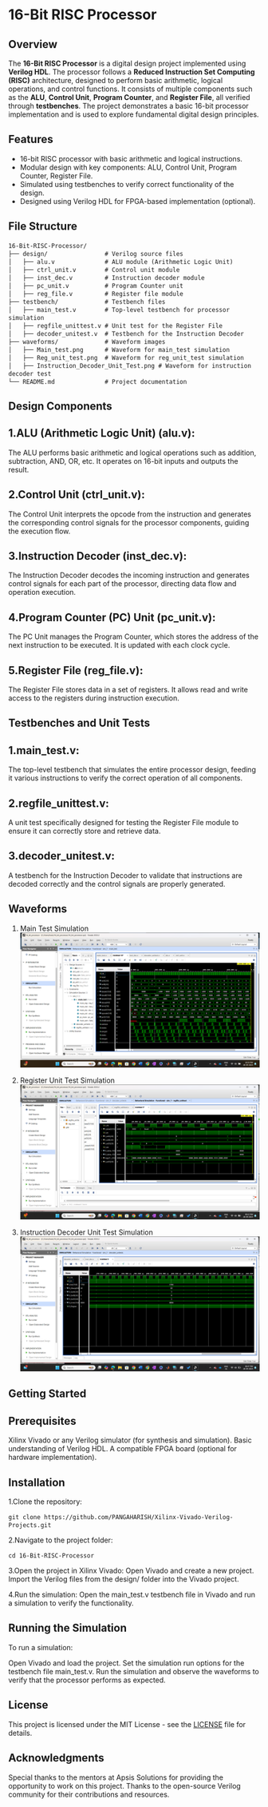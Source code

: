 # 16-Bit RISC Processor

## Overview

The **16-Bit RISC Processor** is a digital design project implemented using **Verilog HDL**. The processor follows a **Reduced Instruction Set Computing (RISC)** architecture, designed to perform basic arithmetic, logical operations, and control functions. It consists of multiple components such as the **ALU**, **Control Unit**, **Program Counter**, and **Register File**, all verified through **testbenches**. The project demonstrates a basic 16-bit processor implementation and is used to explore fundamental digital design principles.

## Features

- 16-bit RISC processor with basic arithmetic and logical instructions.
- Modular design with key components: ALU, Control Unit, Program Counter, Register File.
- Simulated using testbenches to verify correct functionality of the design.
- Designed using Verilog HDL for FPGA-based implementation (optional).

## File Structure


```plaintext
16-Bit-RISC-Processor/
├── design/                # Verilog source files
│   ├── alu.v              # ALU module (Arithmetic Logic Unit)
│   ├── ctrl_unit.v        # Control unit module
│   ├── inst_dec.v         # Instruction decoder module
│   ├── pc_unit.v          # Program Counter unit
│   ├── reg_file.v         # Register file module
├── testbench/             # Testbench files
│   ├── main_test.v        # Top-level testbench for processor simulation
│   ├── regfile_unittest.v # Unit test for the Register File
│   ├── decoder_unitest.v  # Testbench for the Instruction Decoder
├── waveforms/             # Waveform images
│   ├── Main_test.png      # Waveform for main_test simulation
│   ├── Reg_unit_test.png  # Waveform for reg_unit_test simulation
│   ├── Instruction_Decoder_Unit_Test.png # Waveform for instruction decoder test
└── README.md              # Project documentation
```
## Design Components
## 1.ALU (Arithmetic Logic Unit) (alu.v):
The ALU performs basic arithmetic and logical operations such as addition, subtraction, AND, OR, etc. It operates on 16-bit inputs and outputs the result.

## 2.Control Unit (ctrl_unit.v):
The Control Unit interprets the opcode from the instruction and generates the corresponding control signals for the processor components, guiding the execution flow.

 ## 3.Instruction Decoder (inst_dec.v):
The Instruction Decoder decodes the incoming instruction and generates control signals for each part of the processor, directing data flow and operation execution.

## 4.Program Counter (PC) Unit (pc_unit.v):
The PC Unit manages the Program Counter, which stores the address of the next instruction to be executed. It is updated with each clock cycle.

## 5.Register File (reg_file.v):
The Register File stores data in a set of registers. It allows read and write access to the registers during instruction execution.

## Testbenches and Unit Tests
## 1.main_test.v:
The top-level testbench that simulates the entire processor design, feeding it various instructions to verify the correct operation of all components.

## 2.regfile_unittest.v:
A unit test specifically designed for testing the Register File module to ensure it can correctly store and retrieve data.

## 3.decoder_unitest.v:
A testbench for the Instruction Decoder to validate that instructions are decoded correctly and the control signals are properly generated.

## Waveforms



1. Main Test Simulation
![Main](Main_test.png)

2. Register Unit Test Simulation
![Reg](Reg_unit_test.png)

3. Instruction Decoder Unit Test Simulation
![Instruct](Instruction_Decoder_Unit_Test.png)


## Getting Started
## Prerequisites
Xilinx Vivado or any Verilog simulator (for synthesis and simulation).
Basic understanding of Verilog HDL.
A compatible FPGA board (optional for hardware implementation).
## Installation
1.Clone the repository:
```plaintext
git clone https://github.com/PANGAHARISH/Xilinx-Vivado-Verilog-Projects.git
```
2.Navigate to the project folder:

```plaintext
cd 16-Bit-RISC-Processor
```

3.Open the project in Xilinx Vivado:
Open Vivado and create a new project.
Import the Verilog files from the design/ folder into the Vivado project.

4.Run the simulation:
Open the main_test.v testbench file in Vivado and run a simulation to verify the functionality.

## Running the Simulation
To run a simulation:

Open Vivado and load the project.
Set the simulation run options for the testbench file main_test.v.
Run the simulation and observe the waveforms to verify that the processor performs as expected.

## License

This project is licensed under the MIT License - see the [LICENSE](./LICENSE) file for details.


## Acknowledgments
Special thanks to the mentors at Apsis Solutions for providing the opportunity to work on this project.
Thanks to the open-source Verilog community for their contributions and resources.
